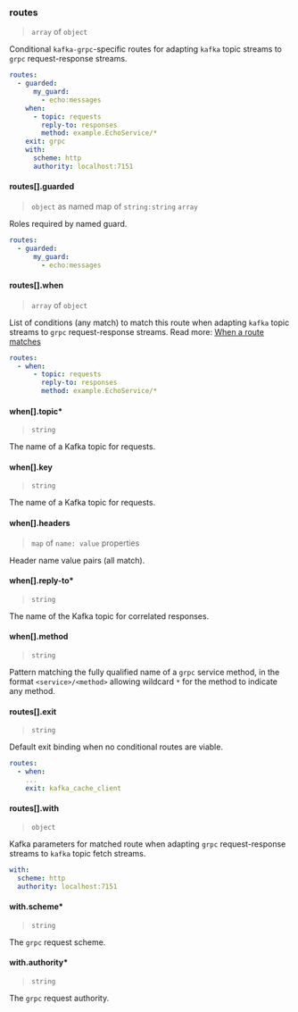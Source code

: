 ### routes

> `array` of `object`

Conditional `kafka-grpc`-specific routes for adapting `kafka` topic streams to `grpc` request-response streams.

```yaml
routes:
  - guarded:
      my_guard:
        - echo:messages
    when:
      - topic: requests
        reply-to: responses
        method: example.EchoService/*
    exit: grpc
    with:
      scheme: http
      authority: localhost:7151
```

#### routes[].guarded

> `object` as named map of `string:string` `array`

Roles required by named guard.

```yaml
routes:
  - guarded:
      my_guard:
        - echo:messages
```

#### routes[].when

> `array` of `object`

List of conditions (any match) to match this route when adapting `kafka` topic streams to `grpc` request-response streams.
Read more: [When a route matches](../../../../../concepts/bindings.md#when-a-route-matches)

```yaml
routes:
  - when:
      - topic: requests
        reply-to: responses
        method: example.EchoService/*
```

#### when[].topic\*

> `string`

The name of a Kafka topic for requests.

#### when[].key

> `string`

The name of a Kafka topic for requests.

#### when[].headers

> `map` of `name: value` properties

Header name value pairs (all match).

#### when[].reply-to\*

> `string`

The name of the Kafka topic for correlated responses.

#### when[].method

> `string`

Pattern matching the fully qualified name of a `grpc` service method, in the format `<service>/<method>` allowing wildcard `*` for the method to indicate any method.

#### routes[].exit

> `string`

Default exit binding when no conditional routes are viable.

```yaml
routes:
  - when:
    ...
    exit: kafka_cache_client
```

#### routes[].with

> `object`

Kafka parameters for matched route when adapting `grpc` request-response streams to `kafka` topic fetch streams.

```yaml
with:
  scheme: http
  authority: localhost:7151
```

#### with.scheme\*

> `string`

The `grpc` request scheme.

#### with.authority\*

> `string`

The `grpc` request authority.
